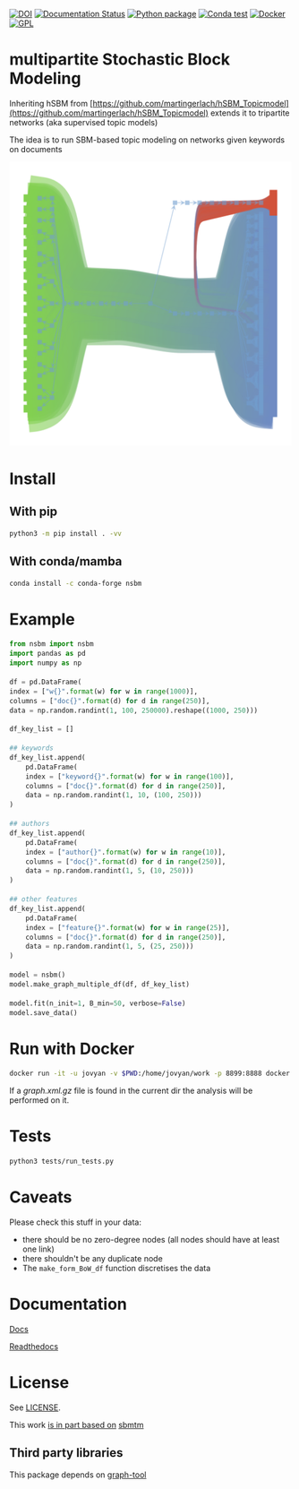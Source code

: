 [![DOI](https://zenodo.org/badge/333831359.svg)](https://zenodo.org/badge/latestdoi/333831359)
[![Documentation Status](https://readthedocs.org/projects/trisbm/badge/?version=latest)](https://trisbm.readthedocs.io/en/latest/?badge=latest)
[![Python package](https://github.com/fvalle1/trisbm/actions/workflows/python-package.yml/badge.svg)](https://github.com/fvalle1/trisbm/actions/workflows/python-package.yml)
[![Conda test](https://github.com/fvalle1/nsbm/actions/workflows/miniconda.yml/badge.svg)](https://github.com/fvalle1/nsbm/actions/workflows/miniconda.yml)
[![Docker](https://github.com/fvalle1/trisbm/actions/workflows/docker.yml/badge.svg)](https://github.com/fvalle1/trisbm/actions/workflows/docker.yml)
[![GPL](https://anaconda.org/conda-forge/nsbm/badges/license.svg
)](LICENSE)

# multipartite Stochastic Block Modeling

Inheriting hSBM from [https://github.com/martingerlach/hSBM_Topicmodel](https://github.com/martingerlach/hSBM_Topicmodel) extends it to tripartite networks (aka supervised topic models)

The idea is to run SBM-based topic modeling on networks given keywords on documents

![network](network.png)

# Install
## With pip
```bash
python3 -m pip install . -vv
```


## With conda/mamba

```bash
conda install -c conda-forge nsbm
```


# Example
```python
from nsbm import nsbm
import pandas as pd
import numpy as np

df = pd.DataFrame(
index = ["w{}".format(w) for w in range(1000)],
columns = ["doc{}".format(d) for d in range(250)],
data = np.random.randint(1, 100, 250000).reshape((1000, 250)))

df_key_list = []

## keywords
df_key_list.append(
    pd.DataFrame(
    index = ["keyword{}".format(w) for w in range(100)],
    columns = ["doc{}".format(d) for d in range(250)],
    data = np.random.randint(1, 10, (100, 250)))
)
    
## authors
df_key_list.append(
    pd.DataFrame(
    index = ["author{}".format(w) for w in range(10)],
    columns = ["doc{}".format(d) for d in range(250)],
    data = np.random.randint(1, 5, (10, 250)))
)
    
## other features
df_key_list.append(
    pd.DataFrame(
    index = ["feature{}".format(w) for w in range(25)],
    columns = ["doc{}".format(d) for d in range(250)],
    data = np.random.randint(1, 5, (25, 250)))
)

model = nsbm()
model.make_graph_multiple_df(df, df_key_list)

model.fit(n_init=1, B_min=50, verbose=False)
model.save_data()
```


# Run with Docker

```bash
docker run -it -u jovyan -v $PWD:/home/jovyan/work -p 8899:8888 docker.pkg.github.com/fvalle1/trisbm/trisbm:latest
```

If a *graph.xml.gz* file is found in the current dir the analysis will be performed on it.

# Tests

```bash
python3 tests/run_tests.py
```

# Caveats

Please check this stuff in your data:
- there should be no zero-degree nodes (all nodes should have at least one link)
- there shouldn't be any duplicate node
- The `make_form_BoW_df` function discretises the data

# Documentation

[Docs](https://fvalle1.github.io/nsbm/)

[Readthedocs](https://trisbm.readthedocs.io/en/latest/index.html)

# License

See [LICENSE](LICENSE).

This work [is in part based on](https://www.gnu.org/licenses/gpl-faq.en.html#WhyDoesTheGPLPermitUsersToPublishTheirModifiedVersions) [sbmtm](https://github.com/martingerlach/hSBM_Topicmodel)

## Third party libraries

This package depends on [graph-tool](https://graph-tool.skewed.de)
